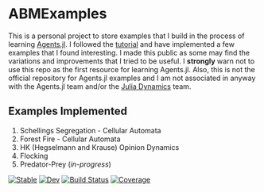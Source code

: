 # ABMExamples
This is a personal project to store examples that I build in the process of learning [Agents.jl](https://juliadynamics.github.io/Agents.jl/stable/). I followed the [tutorial](https://juliadynamics.github.io/Agents.jl/stable/tutorial/#Tutorial) and have implemented a few examples that I found interesting. I made this public as some may find the variations and improvements that I tried to be useful. I **strongly** warn not to use this repo as the first resource for learning Agents.jl. Also, this is not the official repository for Agents.jl examples and I am not associated in anyway with the Agents.jl team and/or the [Julia Dynamics](https://juliadynamics.github.io/JuliaDynamics/) team.

## Examples Implemented
1. Schellings Segregation - Cellular Automata
2. Forest Fire - Cellular Automata
3. HK (Hegselmann and Krause) Opinion Dynamics
4. Flocking
5. Predator-Prey (*in-progress*)

[![Stable](https://img.shields.io/badge/docs-stable-blue.svg)](https://codekomali.github.io/ABMExamples.jl/stable)
[![Dev](https://img.shields.io/badge/docs-dev-blue.svg)](https://codekomali.github.io/ABMExamples.jl/dev)
[![Build Status](https://github.com/codekomali/ABMExamples.jl/actions/workflows/CI.yml/badge.svg?branch=master)](https://github.com/codekomali/ABMExamples.jl/actions/workflows/CI.yml?query=branch%3Amaster)
[![Coverage](https://codecov.io/gh/codekomali/ABMExamples.jl/branch/master/graph/badge.svg)](https://codecov.io/gh/codekomali/ABMExamples.jl)
